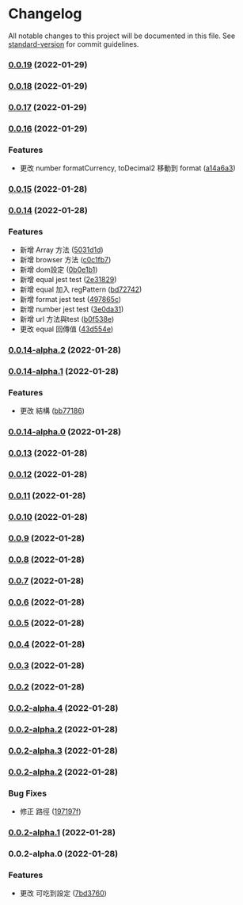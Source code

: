 # Changelog

All notable changes to this project will be documented in this file. See [standard-version](https://github.com/conventional-changelog/standard-version) for commit guidelines.

### [0.0.19](https://github.com/imagine10255/jsutils/compare/v0.0.18...v0.0.19) (2022-01-29)

### [0.0.18](https://github.com/imagine10255/jsutils/compare/v0.0.17...v0.0.18) (2022-01-29)

### [0.0.17](https://github.com/imagine10255/jsutils/compare/v0.0.16...v0.0.17) (2022-01-29)

### [0.0.16](https://github.com/imagine10255/jsutils/compare/v0.0.15...v0.0.16) (2022-01-29)


### Features

* 更改 number formatCurrency, toDecimal2 移動到 format ([a14a6a3](https://github.com/imagine10255/jsutils/commit/a14a6a3341654981b5bd54509acd16fec467da1d))

### [0.0.15](https://github.com/imagine10255/jsutils/compare/v0.0.14...v0.0.15) (2022-01-28)

### [0.0.14](https://github.com/imagine10255/jsutils/compare/v0.0.14-alpha.2...v0.0.14) (2022-01-28)


### Features

* 新增 Array 方法 ([5031d1d](https://github.com/imagine10255/jsutils/commit/5031d1d3e28607964f4d00380213e3d121330bd8))
* 新增 browser 方法 ([c0c1fb7](https://github.com/imagine10255/jsutils/commit/c0c1fb7f542cb497051c2a177b21641ef46814fc))
* 新增 dom設定 ([0b0e1b1](https://github.com/imagine10255/jsutils/commit/0b0e1b11089481a9d19a7c9918c682f653bc0c86))
* 新增 equal jest test ([2e31829](https://github.com/imagine10255/jsutils/commit/2e318292e1413b976567bfa3f893bb06bf022eeb))
* 新增 equal 加入 regPattern ([bd72742](https://github.com/imagine10255/jsutils/commit/bd727423afa18509175fdc2a5cb2a494a90fdc59))
* 新增 format jest test ([497865c](https://github.com/imagine10255/jsutils/commit/497865c2e67dc5f33e711568626e0fb15bc2fc58))
* 新增 number jest test ([3e0da31](https://github.com/imagine10255/jsutils/commit/3e0da315dd62906c440b127db3333f9b76d505b3))
* 新增 url 方法與test ([b0f538e](https://github.com/imagine10255/jsutils/commit/b0f538e989f067ea79332cc9e55487a76a50e169))
* 更改 equal 回傳值 ([43d554e](https://github.com/imagine10255/jsutils/commit/43d554e660048870a577f60200f437a7041e70a3))

### [0.0.14-alpha.2](https://github.com/imagine10255/jsutils/compare/v0.0.14-alpha.1...v0.0.14-alpha.2) (2022-01-28)

### [0.0.14-alpha.1](https://github.com/imagine10255/jsutils/compare/v0.0.14-alpha.0...v0.0.14-alpha.1) (2022-01-28)


### Features

* 更改 結構 ([bb77186](https://github.com/imagine10255/jsutils/commit/bb771865650c908632f8eefd0089f79f2b645c3a))

### [0.0.14-alpha.0](https://github.com/imagine10255/jsutils/compare/v0.0.13...v0.0.14-alpha.0) (2022-01-28)

### [0.0.13](https://github.com/imagine10255/jsutils/compare/v0.0.12...v0.0.13) (2022-01-28)

### [0.0.12](https://github.com/imagine10255/jsutils/compare/v0.0.11...v0.0.12) (2022-01-28)

### [0.0.11](https://github.com/imagine10255/jsutils/compare/v0.0.10...v0.0.11) (2022-01-28)

### [0.0.10](https://github.com/imagine10255/jsutils/compare/v0.0.9...v0.0.10) (2022-01-28)

### [0.0.9](https://github.com/imagine10255/jsutils/compare/v0.0.8...v0.0.9) (2022-01-28)

### [0.0.8](https://github.com/imagine10255/jsutils/compare/v0.0.7...v0.0.8) (2022-01-28)

### [0.0.7](https://github.com/imagine10255/jsutils/compare/v0.0.6...v0.0.7) (2022-01-28)

### [0.0.6](https://github.com/imagine10255/jsutils/compare/v0.0.5...v0.0.6) (2022-01-28)

### [0.0.5](https://github.com/imagine10255/jsutils/compare/v0.0.4...v0.0.5) (2022-01-28)

### [0.0.4](https://github.com/imagine10255/jsutils/compare/v0.0.3...v0.0.4) (2022-01-28)

### [0.0.3](https://github.com/imagine10255/jsutils/compare/v0.0.2-alpha.4...v0.0.3) (2022-01-28)

### [0.0.2](https://github.com/imagine10255/jsutils/compare/v0.0.2-alpha.4...v0.0.2) (2022-01-28)

### [0.0.2-alpha.4](https://github.com/imagine10255/jsutils/compare/v0.0.2-alpha.3...v0.0.2-alpha.4) (2022-01-28)

### [0.0.2-alpha.2](https://github.com/imagine10255/jsutils/compare/v0.0.2-alpha.3...v0.0.2-alpha.2) (2022-01-28)

### [0.0.2-alpha.3](https://github.com/imagine10255/jsutils/compare/v0.0.2-alpha.2...v0.0.2-alpha.3) (2022-01-28)

### [0.0.2-alpha.2](https://github.com/imagine10255/jsutils/compare/v0.0.2-alpha.1...v0.0.2-alpha.2) (2022-01-28)


### Bug Fixes

* 修正 路徑 ([197197f](https://github.com/imagine10255/jsutils/commit/197197f1872b7c4b2d834ede40b29b47a2083995))

### [0.0.2-alpha.1](https://github.com/imagine10255/jsutils/compare/v0.0.2-alpha.0...v0.0.2-alpha.1) (2022-01-28)

### 0.0.2-alpha.0 (2022-01-28)


### Features

* 更改 可吃到設定 ([7bd3760](https://github.com/imagine10255/jsutils/commit/7bd3760b3f0a99ba7cb03fc0660570fc5e1f73d1))
